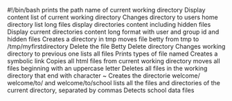 #!/bin/bash
prints the path name of current working directory
Display content list of current working directory
Changes directory to users home directory
list long files
display directories content including hidden files
Display current directories content long format with user and group id and hidden files
Creates a directory in tmp
moves file betty from tmp to /tmp/myfirstdirectory
Delete the file Betty 
Delete directory
Changes working directory to previous one
lists all files
Prints types of file named
Creates a symbolic link
Copies all html files from current working directory
moves all files beginning with an uppercase letter
Deletes all files in the working directory that end with character ~
Creates the directorie welcome/ welcome/to/ and welcome/to/school
lists all the files and directories of the current directory, separated by commas
Detects school data files 
